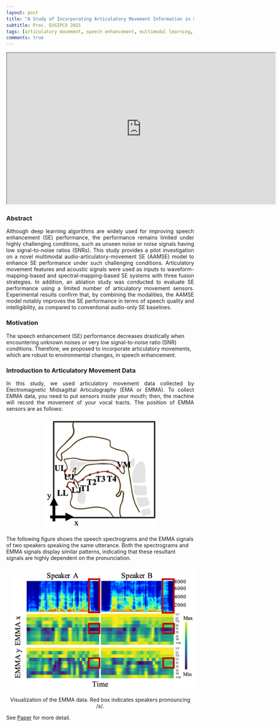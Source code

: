 ```yaml
---
layout: post
title: "A Study of Incorporating Articulatory Movement Information in Speech Enhancement"
subtitle: Proc. EUSIPCO 2021
tags: [articulatory movement, speech enhancement, multimodal learning, neural network]
comments: true
---
```

<p align="center">
<iframe width="720" height="405" src="https://youtu.be/pnsaK3djC78"> </iframe>
</p>

### Abstract
<div style="text-align: justify"> 
Although deep learning algorithms are widely used for improving speech enhancement (SE) performance, the performance remains limited under highly challenging conditions, such as unseen noise or noise signals having low signal-to-noise ratios (SNRs). This study provides a pilot investigation on a novel multimodal audio-articulatory-movement SE (AAMSE) model to enhance SE performance under such challenging conditions. Articulatory movement features and acoustic signals were used as inputs to waveform-mapping-based and spectral-mapping-based SE systems with three fusion strategies. In addition, an ablation study was conducted to evaluate SE performance using a limited number of articulatory movement sensors. Experimental results confirm that, by combining the modalities, the AAMSE model notably improves the SE performance in terms of speech quality and intelligibility, as compared to conventional audio-only SE baselines.
</div>

### Motivation
The speech enhancement (SE) performance decreases drastically when encountering unknown noises or very low signal-to-noise ratio (SNR) conditions. Therefore, we proposed to incorporate articulatory movements, which are robust to environmental changes, in speech enhancement.

### Introduction to Articulatory Movement Data
<div style="text-align: justify"> 
In this study, we used articulatory movement data collected by Electromagnetic Midsagittal Articulography (EMA or EMMA).
To collect EMMA data, you need to put sensors inside your mouth; then, the machine will record the movement of your vocal tracts. The position of EMMA sensors are as follows:
</div>
<p align="center">
<img src="/assets/img/2021-11-04-AAMES_img/EMA_position.png" align="center" width="300px" style="vertical-align:middle;margin:10px 10px 10px 10px" />
</p>
The following figure shows the speech spectrograms and the EMMA signals of two speakers speaking the same utterance. Both the spectrograms and EMMA signals display similar patterns, indicating that these resultant signals are highly dependent on the pronunciation.
<p align="center">
<img src="/assets/img/2021-11-04-AAMES_img/EMA_visualized.png" align="center" width="500px" style="vertical-align:middle;margin:10px 10px 10px 10px" />
</p>
<div style="text-align: center"> 
Visualization of the EMMA data. Red box indicates speakers pronouncing /s/.
</div>


See <a href="https://arxiv.org/abs/2011.01691">Paper</a> for more detail.

